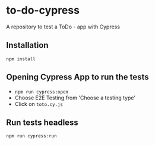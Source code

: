 # to-do-cypress
A repository to test a ToDo - app with Cypress


## Installation
`npm install`

## Opening Cypress App to run the tests
- `npm run cypress:open`
- Choose E2E Testing from 'Choose a testing type'
- Click on `toto.cy.js`

## Run tests headless
`npm run cypress:run`
